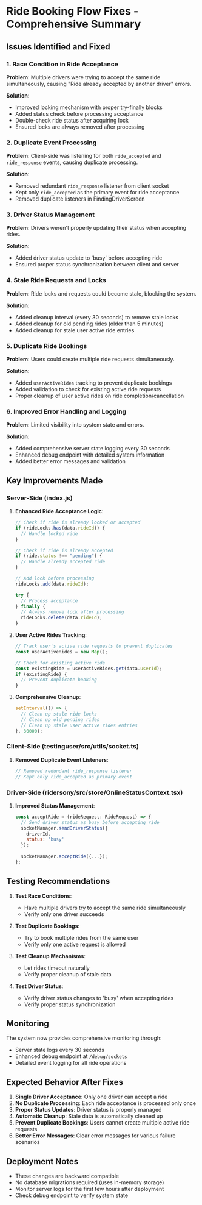 # Ride Booking Flow Fixes - Comprehensive Summary

## Issues Identified and Fixed

### 1. Race Condition in Ride Acceptance
**Problem**: Multiple drivers were trying to accept the same ride simultaneously, causing "Ride already accepted by another driver" errors.

**Solution**: 
- Improved locking mechanism with proper try-finally blocks
- Added status check before processing acceptance
- Double-check ride status after acquiring lock
- Ensured locks are always removed after processing

### 2. Duplicate Event Processing
**Problem**: Client-side was listening for both `ride_accepted` and `ride_response` events, causing duplicate processing.

**Solution**:
- Removed redundant `ride_response` listener from client socket
- Kept only `ride_accepted` as the primary event for ride acceptance
- Removed duplicate listeners in FindingDriverScreen

### 3. Driver Status Management
**Problem**: Drivers weren't properly updating their status when accepting rides.

**Solution**:
- Added driver status update to 'busy' before accepting ride
- Ensured proper status synchronization between client and server

### 4. Stale Ride Requests and Locks
**Problem**: Ride locks and requests could become stale, blocking the system.

**Solution**:
- Added cleanup interval (every 30 seconds) to remove stale locks
- Added cleanup for old pending rides (older than 5 minutes)
- Added cleanup for stale user active ride entries

### 5. Duplicate Ride Bookings
**Problem**: Users could create multiple ride requests simultaneously.

**Solution**:
- Added `userActiveRides` tracking to prevent duplicate bookings
- Added validation to check for existing active ride requests
- Proper cleanup of user active rides on ride completion/cancellation

### 6. Improved Error Handling and Logging
**Problem**: Limited visibility into system state and errors.

**Solution**:
- Added comprehensive server state logging every 30 seconds
- Enhanced debug endpoint with detailed system information
- Added better error messages and validation

## Key Improvements Made

### Server-Side (index.js)
1. **Enhanced Ride Acceptance Logic**:
   ```javascript
   // Check if ride is already locked or accepted
   if (rideLocks.has(data.rideId)) {
     // Handle locked ride
   }
   
   // Check if ride is already accepted
   if (ride.status !== "pending") {
     // Handle already accepted ride
   }
   
   // Add lock before processing
   rideLocks.add(data.rideId);
   
   try {
     // Process acceptance
   } finally {
     // Always remove lock after processing
     rideLocks.delete(data.rideId);
   }
   ```

2. **User Active Rides Tracking**:
   ```javascript
   // Track user's active ride requests to prevent duplicates
   const userActiveRides = new Map();
   
   // Check for existing active ride
   const existingRide = userActiveRides.get(data.userId);
   if (existingRide) {
     // Prevent duplicate booking
   }
   ```

3. **Comprehensive Cleanup**:
   ```javascript
   setInterval(() => {
     // Clean up stale ride locks
     // Clean up old pending rides
     // Clean up stale user active rides entries
   }, 30000);
   ```

### Client-Side (testinguser/src/utils/socket.ts)
1. **Removed Duplicate Event Listeners**:
   ```javascript
   // Removed redundant ride_response listener
   // Kept only ride_accepted as primary event
   ```

### Driver-Side (ridersony/src/store/OnlineStatusContext.tsx)
1. **Improved Status Management**:
   ```javascript
   const acceptRide = (rideRequest: RideRequest) => {
     // Send driver status as busy before accepting ride
     socketManager.sendDriverStatus({
       driverId,
       status: 'busy'
     });
     
     socketManager.acceptRide({...});
   };
   ```

## Testing Recommendations

1. **Test Race Conditions**:
   - Have multiple drivers try to accept the same ride simultaneously
   - Verify only one driver succeeds

2. **Test Duplicate Bookings**:
   - Try to book multiple rides from the same user
   - Verify only one active request is allowed

3. **Test Cleanup Mechanisms**:
   - Let rides timeout naturally
   - Verify proper cleanup of stale data

4. **Test Driver Status**:
   - Verify driver status changes to 'busy' when accepting rides
   - Verify proper status synchronization

## Monitoring

The system now provides comprehensive monitoring through:
- Server state logs every 30 seconds
- Enhanced debug endpoint at `/debug/sockets`
- Detailed event logging for all ride operations

## Expected Behavior After Fixes

1. **Single Driver Acceptance**: Only one driver can accept a ride
2. **No Duplicate Processing**: Each ride acceptance is processed only once
3. **Proper Status Updates**: Driver status is properly managed
4. **Automatic Cleanup**: Stale data is automatically cleaned up
5. **Prevent Duplicate Bookings**: Users cannot create multiple active ride requests
6. **Better Error Messages**: Clear error messages for various failure scenarios

## Deployment Notes

- These changes are backward compatible
- No database migrations required (uses in-memory storage)
- Monitor server logs for the first few hours after deployment
- Check debug endpoint to verify system state 